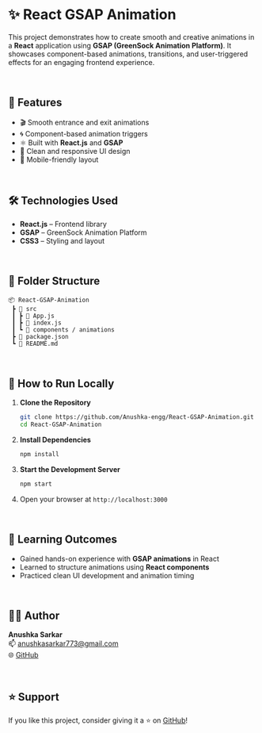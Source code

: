 # ✨ React GSAP Animation

This project demonstrates how to create smooth and creative animations in a **React** application using **GSAP (GreenSock Animation Platform)**. It showcases component-based animations, transitions, and user-triggered effects for an engaging frontend experience.

<br>

## 🚀 Features

- 🎬 Smooth entrance and exit animations
- 🌀 Component-based animation triggers
- ⚛️ Built with **React.js** and **GSAP**
- 🎨 Clean and responsive UI design
- 📱 Mobile-friendly layout

<br>

## 🛠️ Technologies Used

- **React.js** – Frontend library
- **GSAP** – GreenSock Animation Platform
- **CSS3** – Styling and layout

<br>

## 📁 Folder Structure

```
📦 React-GSAP-Animation
 ┣ 📂 src
 ┃ ┣ 📄 App.js
 ┃ ┣ 📄 index.js
 ┃ ┗ 📄 components / animations
 ┣ 📄 package.json
 ┗ 📄 README.md
```

<br>

## 🧪 How to Run Locally

1. **Clone the Repository**
   ```bash
   git clone https://github.com/Anushka-engg/React-GSAP-Animation.git
   cd React-GSAP-Animation
   ```

2. **Install Dependencies**
   ```bash
   npm install
   ```

3. **Start the Development Server**
   ```bash
   npm start
   ```

4. Open your browser at `http://localhost:3000`

<br>

## 🎯 Learning Outcomes

- Gained hands-on experience with **GSAP animations** in React
- Learned to structure animations using **React components**
- Practiced clean UI development and animation timing

<br>

## 🙋‍♀️ Author

**Anushka Sarkar**  
📫 [anushkasarkar773@gmail.com](mailto:anushkasarkar773@gmail.com)  
🌐 [GitHub](https://github.com/Anushka-engg)

<br>

## ⭐ Support

If you like this project, consider giving it a ⭐ on [GitHub](https://github.com/Anushka-engg/React-GSAP-Animation)!

